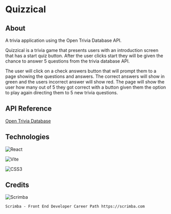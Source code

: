 # Quizzical

## About
A trivia application using the Open Trivia Database API.

Quizzical is a trivia game that presents users with an introduction screen that has a start quiz button. After the user clicks start they will be given the chance to answer 5 questions from the trivia database API.

The user will click on a check answers button that will prompt them to a page showing the questions and answers. The correct answers will show in green and the users incorrect answer will show red. The page will show the user how many out of 5 they got correct with a button given them the option to play again directing them to 5 new trivia questions.

## API Reference
[Open Trivia Database](https://opentdb.com/api_config.php)


## Technologies

![React](https://img.shields.io/badge/react-%2320232a.svg?style=for-the-badge&logo=react&logoColor=%2361DAFB)

![Vite](https://img.shields.io/badge/vite-%23646CFF.svg?style=for-the-badge&logo=vite&logoColor=white)

![CSS3](https://img.shields.io/badge/css3-%231572B6.svg?style=for-the-badge&logo=css3&logoColor=white)


## Credits

![Scrimba](https://img.shields.io/badge/scrimba-2B283A?style=for-the-badge&logo=scrimba&logoColor=white)

`Scrimba - Front End Developer Career Path
https://scrimba.com`




